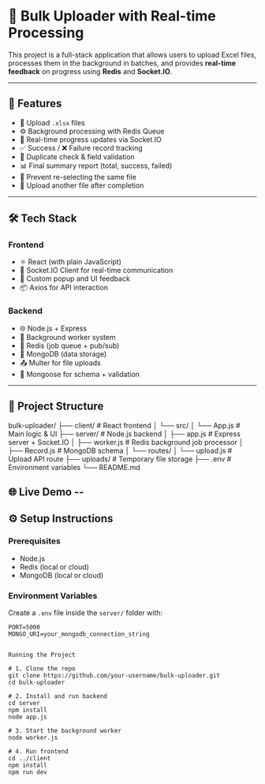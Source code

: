 # 📂 Bulk Uploader with Real-time Processing

This project is a full-stack application that allows users to upload Excel files, processes them in the background in batches, and provides **real-time feedback** on progress using **Redis** and **Socket.IO**.

---

## 🚀 Features

- 📁 Upload `.xlsx` files
- ⚙️ Background processing with Redis Queue
- 📡 Real-time progress updates via Socket.IO
- ✅ Success / ❌ Failure record tracking
- 🔎 Duplicate check & field validation
- 📊 Final summary report (total, success, failed)
- 🚫 Prevent re-selecting the same file
- 🔄 Upload another file after completion

---

## 🛠 Tech Stack

### Frontend
- ⚛️ React (with plain JavaScript)
- 📡 Socket.IO Client for real-time communication
- 🎨 Custom popup and UI feedback
- 📦 Axios for API interaction

### Backend
- 🌐 Node.js + Express
- 🧵 Background worker system
- 🧠 Redis (job queue + pub/sub)
- 🧾 MongoDB (data storage)
- 📤 Multer for file uploads
- 🧪 Mongoose for schema + validation

---

## 📂 Project Structure

bulk-uploader/
├── client/ # React frontend
│ └── src/
│ └── App.js # Main logic & UI
├── server/ # Node.js backend
│ ├── app.js # Express server + Socket.IO
│ ├── worker.js # Redis background job processor
│ ├── Record.js # MongoDB schema
│ └── routes/
│ └── upload.js # Upload API route
├── uploads/ # Temporary file storage
├── .env # Environment variables
└── README.md


## 🌐 Live Demo --   

## ⚙️ Setup Instructions

### Prerequisites

- Node.js
- Redis (local or cloud)
- MongoDB (local or cloud)

### Environment Variables

Create a `.env` file inside the `server/` folder with:

```env
PORT=5000
MONGO_URI=your_mongodb_connection_string


Running the Project

# 1. Clone the repo
git clone https://github.com/your-username/bulk-uploader.git
cd bulk-uploader

# 2. Install and run backend
cd server
npm install
node app.js

# 3. Start the background worker
node worker.js

# 4. Run frontend
cd ../client
npm install
npm run dev

